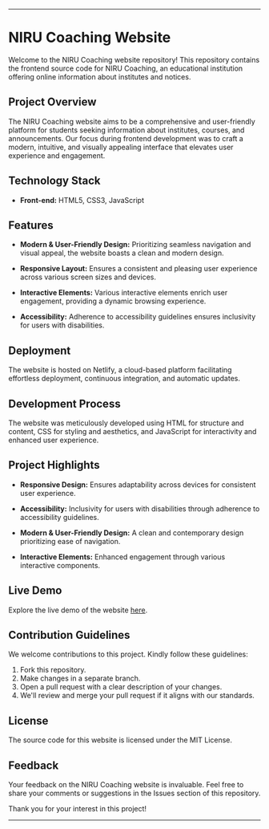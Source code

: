 
---

# NIRU Coaching Website

Welcome to the NIRU Coaching website repository! This repository contains the frontend source code for NIRU Coaching, an educational institution offering online information about institutes and notices.

## Project Overview

The NIRU Coaching website aims to be a comprehensive and user-friendly platform for students seeking information about institutes, courses, and announcements. Our focus during frontend development was to craft a modern, intuitive, and visually appealing interface that elevates user experience and engagement.

## Technology Stack

- **Front-end:** HTML5, CSS3, JavaScript

## Features

- **Modern & User-Friendly Design:** Prioritizing seamless navigation and visual appeal, the website boasts a clean and modern design.
  
- **Responsive Layout:** Ensures a consistent and pleasing user experience across various screen sizes and devices.
  
- **Interactive Elements:** Various interactive elements enrich user engagement, providing a dynamic browsing experience.
  
- **Accessibility:** Adherence to accessibility guidelines ensures inclusivity for users with disabilities.

## Deployment

The website is hosted on Netlify, a cloud-based platform facilitating effortless deployment, continuous integration, and automatic updates.

## Development Process

The website was meticulously developed using HTML for structure and content, CSS for styling and aesthetics, and JavaScript for interactivity and enhanced user experience.

## Project Highlights

- **Responsive Design:** Ensures adaptability across devices for consistent user experience.
  
- **Accessibility:** Inclusivity for users with disabilities through adherence to accessibility guidelines.
  
- **Modern & User-Friendly Design:** A clean and contemporary design prioritizing ease of navigation.
  
- **Interactive Elements:** Enhanced engagement through various interactive components.

## Live Demo

Explore the live demo of the website [here](https://nirucoaching.netlify.app/).

## Contribution Guidelines

We welcome contributions to this project. Kindly follow these guidelines:

1. Fork this repository.
2. Make changes in a separate branch.
3. Open a pull request with a clear description of your changes.
4. We'll review and merge your pull request if it aligns with our standards.

## License

The source code for this website is licensed under the MIT License.

## Feedback

Your feedback on the NIRU Coaching website is invaluable. Feel free to share your comments or suggestions in the Issues section of this repository.

Thank you for your interest in this project!

---


